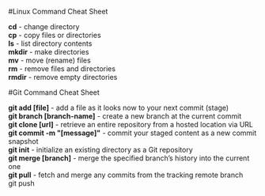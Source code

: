 #Linux Command Cheat Sheet

<b>cd</b> - change directory<br>
<b>cp</b> - copy files or directories<br>
<b>ls</b> - list directory contents<br>
<b>mkdir</b> - make directories<br>
<b>mv</b> - move (rename) files<br>
<b>rm</b> - remove files and directories<br>
<b>rmdir</b> - remove empty directories<br>

#Git Command Cheat Sheet

<b>git add [file]</b> - add a file as it looks now to your next commit (stage)<br>
<b>git branch [branch-name]</b> - create a new branch at the current commit<br>
<b>git clone [url]</b> - retrieve an entire repository from a hosted location via URL<br>
<b>git commit -m "[message]"</b> - commit your staged content as a new commit snapshot<br>
<b>git init</b> - initialize an existing directory as a Git repository<br>
<b>git merge [branch]</b> - merge the specified branch’s history into the current one<br>
<b>git pull</b> - fetch and merge any commits from the tracking remote branch<br>
git push<br>

